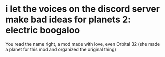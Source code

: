 # i let the voices on the discord server make bad ideas for planets 2: electric boogaloo
 You read the name right, a mod made with love, even Orbital 32 (she made a planet for this mod and organized the original thing)
